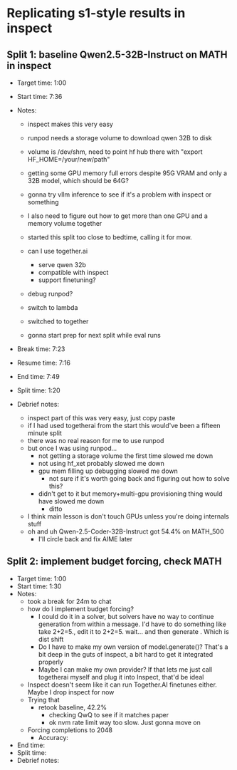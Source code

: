 # Replicating s1-style results in inspect

## Split 1: baseline Qwen2.5-32B-Instruct on MATH in inspect
- Target time: 1:00
- Start time: 7:36
- Notes:
    - inspect makes this very easy
    - runpod needs a storage volume to download qwen 32B to disk
    - volume is /dev/shm, need to point hf hub there with "export HF_HOME=/your/new/path"
    - getting some GPU memory full errors despite 95G VRAM and only a 32B model, which should be 64G?
    - gonna try vllm inference to see if it's a problem with inspect or something
    - I also need to figure out how to get more than one GPU and a memory volume together
    - started this split too close to bedtime, calling it for mow.

    - can I use together.ai
        - serve qwen 32b
        - compatible with inspect
        - support finetuning?
    - debug runpod?
    - switch to lambda

    - switched to together
    - gonna start prep for next split while eval runs

- Break time: 7:23
- Resume time: 7:16
- End time: 7:49
- Split time: 1:20
- Debrief notes:
    - inspect part of this was very easy, just copy paste
    - if I had used togetherai from the start this would've been a fifteen minute split
    - there was no real reason for me to use runpod
    - but once I was using runpod...
        - not getting a storage volume the first time slowed me down
        - not using hf_xet probably slowed me down
        - gpu mem filling up debugging slowed me down
            - not sure if it's worth going back and figuring out how to solve this?
        - didn't get to it but memory+multi-gpu provisioning thing would have slowed me down
            - ditto
    - I think main lesson is don't touch GPUs unless you're doing internals stuff
    - oh and uh Qwen-2.5-Coder-32B-Instruct got 54.4% on MATH_500
        - I'll circle back and fix AIME later

## Split 2: implement budget forcing, check MATH
- Target time: 1:00
- Start time: 1:30
- Notes:
    - took a break for 24m to chat
    - how do I implement budget forcing?
        - I could do it in a solver, but solvers have no way to continue generation from within a message. I'd have to do something like
        take <message1>2+2=5.</message1>, edit it to <message1>2+2=5. wait...</message1> and then generate <message2>. Which is dist shift
        - Do I have to make my own version of model.generate()? That's a bit deep in the guts of inspect, a bit hard to get it integrated properly
        - Maybe I can make my own provider? If that lets me just call togetherai myself and plug it into Inspect, that'd be ideal
    - Inspect doesn't seem like it can run Together.AI finetunes either. Maybe I drop inspect for now
    - Trying that
        - retook baseline, 42.2%
            - checking QwQ to see if it matches paper
            - ok nvm rate limit way too slow. Just gonna move on
    - Forcing completions to 2048
        - Accuracy:
- End time:
- Split time:
- Debrief notes: